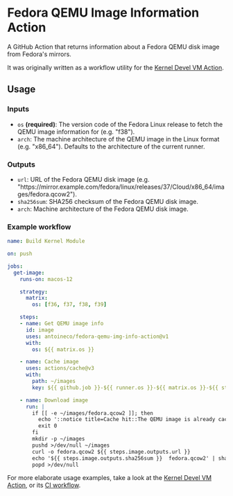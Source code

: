 # Fedora QEMU Image Information Action

A GitHub Action that returns information about a Fedora QEMU disk image from
Fedora's mirrors.

It was originally written as a workflow utility for the [Kernel Devel VM
Action][kdev].

## Usage

### Inputs

- `os` **(required)**: The version code of the Fedora Linux release to fetch
  the QEMU image information for (e.g. "f38").
- `arch`: The machine architecture of the QEMU image in the Linux format (e.g.
  "x86_64"). Defaults to the architecture of the current runner.

### Outputs

- `url`: URL of the Fedora QEMU disk image (e.g.
  "https://<area>mirror.example.com/fedora/linux/releases/37/Cloud/x86_64/images/fedora.qcow2").
- `sha256sum`: SHA256 checksum of the Fedora QEMU disk image.
- `arch`: Machine architecture of the Fedora QEMU disk image.

### Example workflow

```yaml
name: Build Kernel Module

on: push

jobs:
  get-image:
    runs-on: macos-12

    strategy:
      matrix:
        os: [f36, f37, f38, f39]

    steps:
    - name: Get QEMU image info
      id: image
      uses: antoineco/fedora-qemu-img-info-action@v1
      with:
        os: ${{ matrix.os }}

    - name: Cache image
      uses: actions/cache@v3
      with:
        path: ~/images
        key: ${{ github.job }}-${{ runner.os }}-${{ matrix.os }}-${{ steps.image.outputs.sha256sum }}

    - name: Download image
      run: |
        if [[ -e ~/images/fedora.qcow2 ]]; then
          echo '::notice title=Cache hit::The QEMU image is already cached'
          exit 0
        fi
        mkdir -p ~/images
        pushd >/dev/null ~/images
        curl -o fedora.qcow2 ${{ steps.image.outputs.url }}
        echo '${{ steps.image.outputs.sha256sum }}  fedora.qcow2' | sha256sum -c -
        popd >/dev/null
```

For more elaborate usage examples, take a look at the [Kernel Devel VM
Action][kdev-action], or its [CI workflow][kdev-ci].

[kdev]: https://github.com/antoineco/kernel-devel-vm-action
[kdev-action]: https://github.com/antoineco/kernel-devel-vm-action/blob/main/action.yml
[kdev-ci]: https://github.com/antoineco/kernel-devel-vm-action/blob/main/.github/workflows/ci.yaml
[ci]: .github/workflows/ci.yaml
